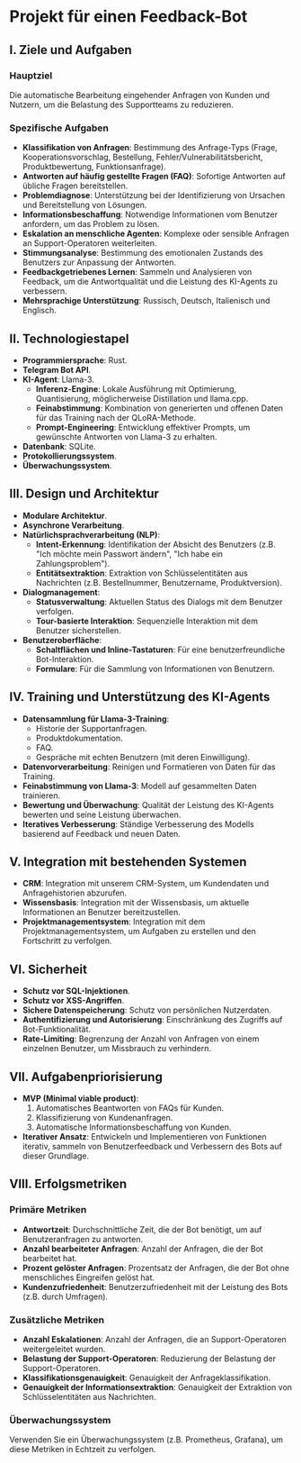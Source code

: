 # Projekt für einen Feedback-Bot

## I. Ziele und Aufgaben

### Hauptziel
Die automatische Bearbeitung eingehender Anfragen von Kunden und Nutzern, um die Belastung des Supportteams zu reduzieren.

### Spezifische Aufgaben
- **Klassifikation von Anfragen**: Bestimmung des Anfrage-Typs (Frage, Kooperationsvorschlag, Bestellung, Fehler/Vulnerabilitätsbericht, Produktbewertung, Funktionsanfrage).
- **Antworten auf häufig gestellte Fragen (FAQ)**: Sofortige Antworten auf übliche Fragen bereitstellen.
- **Problemdiagnose**: Unterstützung bei der Identifizierung von Ursachen und Bereitstellung von Lösungen.
- **Informationsbeschaffung**: Notwendige Informationen vom Benutzer anfordern, um das Problem zu lösen.
- **Eskalation an menschliche Agenten**: Komplexe oder sensible Anfragen an Support-Operatoren weiterleiten.
- **Stimmungsanalyse**: Bestimmung des emotionalen Zustands des Benutzers zur Anpassung der Antworten.
- **Feedbackgetriebenes Lernen**: Sammeln und Analysieren von Feedback, um die Antwortqualität und die Leistung des KI-Agents zu verbessern.
- **Mehrsprachige Unterstützung**: Russisch, Deutsch, Italienisch und Englisch.

## II. Technologiestapel

- **Programmiersprache**: Rust.
- **Telegram Bot API**.
- **KI-Agent**: Llama-3.
  - **Inferenz-Engine**: Lokale Ausführung mit Optimierung, Quantisierung, möglicherweise Distillation und llama.cpp.
  - **Feinabstimmung**: Kombination von generierten und offenen Daten für das Training nach der QLoRA-Methode.
  - **Prompt-Engineering**: Entwicklung effektiver Prompts, um gewünschte Antworten von Llama-3 zu erhalten.
- **Datenbank**: SQLite.
- **Protokollierungssystem**.
- **Überwachungssystem**.

## III. Design und Architektur

- **Modulare Architektur**.
- **Asynchrone Verarbeitung**.
- **Natürlichsprachverarbeitung (NLP)**:
  - **Intent-Erkennung**: Identifikation der Absicht des Benutzers (z.B. "Ich möchte mein Passwort ändern", "Ich habe ein Zahlungsproblem").
  - **Entitätsextraktion**: Extraktion von Schlüsselentitäten aus Nachrichten (z.B. Bestellnummer, Benutzername, Produktversion).
- **Dialogmanagement**:
  - **Statusverwaltung**: Aktuellen Status des Dialogs mit dem Benutzer verfolgen.
  - **Tour-basierte Interaktion**: Sequenzielle Interaktion mit dem Benutzer sicherstellen.
- **Benutzeroberfläche**:
  - **Schaltflächen und Inline-Tastaturen**: Für eine benutzerfreundliche Bot-Interaktion.
  - **Formulare**: Für die Sammlung von Informationen von Benutzern.

## IV. Training und Unterstützung des KI-Agents

- **Datensammlung für Llama-3-Training**:
  - Historie der Supportanfragen.
  - Produktdokumentation.
  - FAQ.
  - Gespräche mit echten Benutzern (mit deren Einwilligung).
- **Datenvorverarbeitung**: Reinigen und Formatieren von Daten für das Training.
- **Feinabstimmung von Llama-3**: Modell auf gesammelten Daten trainieren.
- **Bewertung und Überwachung**: Qualität der Leistung des KI-Agents bewerten und seine Leistung überwachen.
- **Iteratives Verbesserung**: Ständige Verbesserung des Modells basierend auf Feedback und neuen Daten.

## V. Integration mit bestehenden Systemen

- **CRM**: Integration mit unserem CRM-System, um Kundendaten und Anfragehistorien abzurufen.
- **Wissensbasis**: Integration mit der Wissensbasis, um aktuelle Informationen an Benutzer bereitzustellen.
- **Projektmanagementsystem**: Integration mit dem Projektmanagementsystem, um Aufgaben zu erstellen und den Fortschritt zu verfolgen.

## VI. Sicherheit

- **Schutz vor SQL-Injektionen**.
- **Schutz vor XSS-Angriffen**.
- **Sichere Datenspeicherung**: Schutz von persönlichen Nutzerdaten.
- **Authentifizierung und Autorisierung**: Einschränkung des Zugriffs auf Bot-Funktionalität.
- **Rate-Limiting**: Begrenzung der Anzahl von Anfragen von einem einzelnen Benutzer, um Missbrauch zu verhindern.

## VII. Aufgabenpriorisierung

- **MVP (Minimal viable product)**:
  1. Automatisches Beantworten von FAQs für Kunden.
  2. Klassifizierung von Kundenanfragen.
  3. Automatische Informationsbeschaffung von Kunden.
- **Iterativer Ansatz**: Entwickeln und Implementieren von Funktionen iterativ, sammeln von Benutzerfeedback und Verbessern des Bots auf dieser Grundlage.

## VIII. Erfolgsmetriken

### Primäre Metriken
- **Antwortzeit**: Durchschnittliche Zeit, die der Bot benötigt, um auf Benutzeranfragen zu antworten.
- **Anzahl bearbeiteter Anfragen**: Anzahl der Anfragen, die der Bot bearbeitet hat.
- **Prozent gelöster Anfragen**: Prozentsatz der Anfragen, die der Bot ohne menschliches Eingreifen gelöst hat.
- **Kundenzufriedenheit**: Benutzerzufriedenheit mit der Leistung des Bots (z.B. durch Umfragen).

### Zusätzliche Metriken
- **Anzahl Eskalationen**: Anzahl der Anfragen, die an Support-Operatoren weitergeleitet wurden.
- **Belastung der Support-Operatoren**: Reduzierung der Belastung der Support-Operatoren.
- **Klassifikationsgenauigkeit**: Genauigkeit der Anfrageklassifikation.
- **Genauigkeit der Informationsextraktion**: Genauigkeit der Extraktion von Schlüsselentitäten aus Nachrichten.

### Überwachungssystem
Verwenden Sie ein Überwachungssystem (z.B. Prometheus, Grafana), um diese Metriken in Echtzeit zu verfolgen.